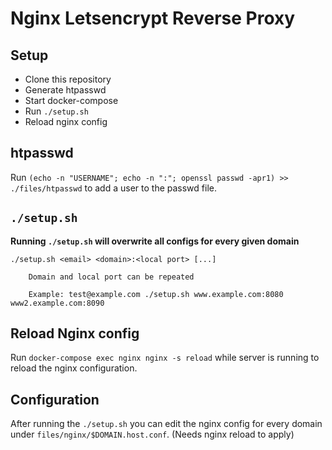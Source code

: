 # Nginx Letsencrypt Reverse Proxy

## Setup

- Clone this repository
- Generate htpasswd
- Start docker-compose
- Run `./setup.sh`
- Reload nginx config

## htpasswd

Run `(echo -n "USERNAME"; echo -n ":"; openssl passwd -apr1) >> ./files/htpasswd` to add a user to the passwd file.

## `./setup.sh`

**Running `./setup.sh` will overwrite all configs for every given domain**

```
./setup.sh <email> <domain>:<local port> [...]

    Domain and local port can be repeated

    Example: test@example.com ./setup.sh www.example.com:8080 www2.example.com:8090
```

## Reload Nginx config

Run `docker-compose exec nginx nginx -s reload` while server is running to reload the nginx configuration.

## Configuration

After running the `./setup.sh` you can edit the nginx config for every domain under `files/nginx/$DOMAIN.host.conf`. (Needs nginx reload to apply)

